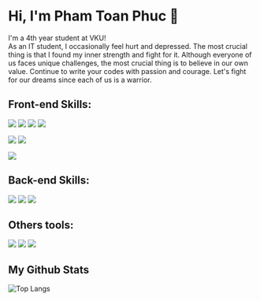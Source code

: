 # Hi, I'm Pham Toan Phuc 👋 

 I'm a 4th year student at VKU! <br>
 As an IT student, I occasionally feel hurt and depressed. The most crucial thing is that I found my inner strength and fight for it. Although everyone of us faces unique challenges, the most crucial thing is to believe in our own value. Continue to write your codes with passion and courage. Let's fight for our dreams since each of us is a warrior.

## Front-end Skills:
<img src = "https://img.shields.io/badge/html-ff762d?style=for-the-badge&logo=html&logoColor=ff762d"> <img src = "https://img.shields.io/badge/css-FF2D20?style=for-the-badge&logo=css&logoColor=white">  <img src = "https://img.shields.io/badge/JavaScript-323330?style=for-the-badge&logo=javascript&logoColor=F7DF1E">  <img src = "https://img.shields.io/badge/Typescript-3178c6?style=for-the-badge&logo=typescript&logoColor=F7DF1E"> 

<img src = "https://img.shields.io/badge/reactjs-0074a6?style=for-the-badge&logo=react&logoColor=white"> <img src = "https://img.shields.io/badge/vuejs-42b883?style=for-the-badge&logo=vue&logoColor=white">

<img src = "https://img.shields.io/badge/react%20native-0074a6?style=for-the-badge&logo=react&logoColor=white">

## Back-end Skills:

<img src = "https://img.shields.io/badge/PHP-4F5B93?style=for-the-badge&logo=php&logoColor=white"> <img src = "https://img.shields.io/badge/Laravel-FF2D20?style=for-the-badge&logo=laravel&logoColor=white"> <img src = "https://img.shields.io/badge/nodejs-42b883?style=for-the-badge&logo=nodejs&logoColor=white">
## Others tools:
<img src = "https://img.shields.io/badge/GIT-E44C30?style=for-the-badge&logo=git&logoColor=white"> <img src = "https://img.shields.io/badge/Postman-FF6C37?style=for-the-badge&logo=Postman&logoColor=white"> <img src = "https://img.shields.io/badge/swagger-42b883?style=for-the-badge&logo=swagger&logoColor=white">



## My Github Stats

![Top Langs](https://github-readme-stats.vercel.app/api/top-langs/?username=ratnikproryz&langs_count=10&layout=compact)
